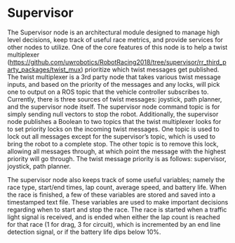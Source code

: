 Supervisor
=========

The Supervisor node is an architectural module designed to manage high level decisions, keep track of useful race metrics, and provide 
services for other nodes to utilize. One of the core features of this node is to help a twist multiplexer 
(https://github.com/uwrobotics/RobotRacing2018/tree/supervisor/rr_third_party_packages/twist_mux) prioritize which twist 
messages get published. The twist multiplexer is a 3rd party node that takes various twist message inputs, and based on the 
priority of the messages and any locks, will pick one to output on a ROS topic that the vehicle controller subscribes to. Currently, 
there is three sources of twist messages: joystick, path planner, and the supervisor node itself. The supervisor node command topic 
is for simply sending null vectors to stop the robot. Additionally, the supervisor node publishes a Boolean to two topics that the 
twist multiplexer looks for to set priority locks on the incoming twist messages. One topic is used to lock out all messages except 
for the supervisor’s topic, which is used to bring the robot to a complete stop. The other topic is to remove this lock, allowing all 
messages through, at which point the message with the highest priority will go through. The twist message priority is as follows: 
supervisor, joystick, path planner.

The supervisor node also keeps track of some useful variables; namely the race type, start/end times, lap count, average speed, and 
battery life. When the race is finished, a few of these variables are stored and saved into a timestamped text file. These variables 
are used to make important decisions regarding when to start and stop the race. The race is started when a traffic light signal is 
received, and is ended when either the lap count is reached for that race (1 for drag, 3 for circuit), which is incremented by an 
end line detection signal, or if the battery life dips below 10%.
